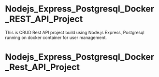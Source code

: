# Nodejs_Express_Postgresql_Docker_REST_API_Project

This is CRUD Rest API project build using Node.js Express, Postgresql running on docker container for user management.
# Nodejs_Express_Postgresql_Docker_Rest_API_Project
